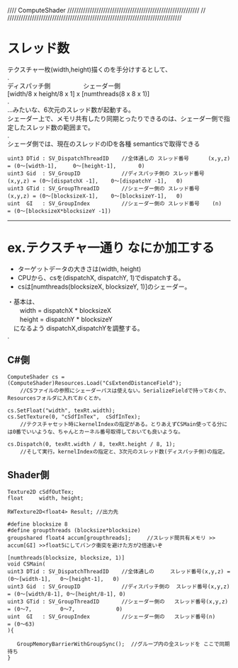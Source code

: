 //// ComputeShader ///////////////////////////////////////////////////////////
//				
//////////////////////////////////////////////////////////////////////////////

# スレッド数
テクスチャ一枚(width,height)描くのを手分けするとして、  
.  
  ディスパッチ側　　　　　         シェーダー側  
 [width/8 x height/8 x 1]    x    [numthreads(8 x 8 x 1)]  
.  
 …みたいな、6次元のスレッド数が起動する。  
 シェーダー上で、メモリ共有したり同期とったりできるのは、シェーダー側で指定したスレッド数の範囲まで。  
.  
シェーダ側では、現在のスレッドのIDを各種	semanticsで取得できる  
```
uint3 DTid : SV_DispatchThreadID	//全体通しの スレッド番号		(x,y,z) = (0～[width-1],		0～[height-1],		0)
uint3 Gid  : SV_GroupID				//ディスパッチ側の スレッド番号	(x,y,z) = (0～[dispatchX -1],	0～[dispatchY -1],	0)
uint3 GTid : SV_GroupThreadID		//シェーダー側の スレッド番号	(x,y,z)	= (0～[blocksizeX-1],	0～[blocksizeY-1],	0)
uint  GI   : SV_GroupIndex			//シェーダー側の スレッド番号	(n)		= (0～[blocksizeX*blocksizeY -1])
```


---
# ex.テクスチャ一通り なにか加工する
- ターゲットデータの大きさは(width, height)
- CPUから、csを(dispatchX, dispatchY, 1)でdispatchする。
- csは[numthreads(blocksizeX, blocksizeY, 1)]のシェーダー。

・基本は、  
　　width  = dispatchX * blocksizeX  
　　height = dispatchY * blocksizeY  
　になるよう dispatchX,dispatchYを調整する。  
.  
## C#側
```
ComputeShader cs = (ComputeShader)Resources.Load("CsExtendDistanceField");
	//CSファイルの参照にシェーダーパスは使えない。SerializeFieldで持っておくか、Resourcesフォルダに入れておくとか。

cs.SetFloat("width", texRt.width);
cs.SetTexture(0, "cSdfInTex",  cSdfInTex);
	//テクスチャセット時にkernelIndexの指定がある。とりあえずCSMain使ってる分には0番でいいような、ちゃんとカーネル番号取得しておいても良いような。

cs.Dispatch(0, texRt.width / 8, texRt.height / 8, 1);
	//そして実行。kernelIndexの指定と、3次元のスレッド数(ディスパッチ側)の指定。
```

 ## Shader側
 ```
Texture2D cSdfOutTex;
float     width, height;

RWTexture2D<float4> Result; //出力先

#define blocksize 8
#define groupthreads (blocksize*blocksize)
groupshared float4 accum[groupthreads];		//スレッド間共有メモリ >> accum[GI] >>float5にしてバンク衝突を避けた方が2倍速いぞ

[numthreads(blocksize, blocksize, 1)]
void CSMain(
uint3 DTid : SV_DispatchThreadID	//全体通しの	    スレッド番号(x,y,z) = (0～[width-1],	0～[height-1],   0)
uint3 Gid  : SV_GroupID				//ディスパッチ側の	スレッド番号(x,y,z) = (0～[width/8-1],	0～[height/8-1], 0)
uint3 GTid : SV_GroupThreadID		//シェーダー側の	スレッド番号(x,y,z)	= (0～7,			0～7,			 0)
uint  GI   : SV_GroupIndex			//シェーダー側の	スレッド番号(n)		= (0～63)
){

	GroupMemoryBarrierWithGroupSync();	//グループ内の全スレッドを ここで同期待ち
}
```